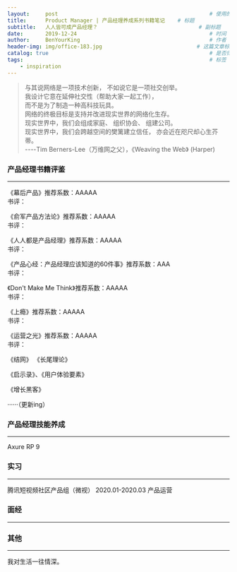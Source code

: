 ```yaml
---
layout:     post                                                # 使用的布局（不需要改）
title:      Product Manager | 产品经理养成系列书籍笔记    # 标题 
subtitle:   人人皆可成产品经理？                                # 副标题
date:       2019-12-24                                          # 时间
author:     BenYourKing                                         # 作者
header-img: img/office-183.jpg                              # 这篇文章标题背景图片
catalog: true                                                   # 是否归档
tags:                                                           # 标签
    - inspiration
---
```

       
       
> 与其说网络是一项技术创新， 不如说它是一项社交创举。    
> 我设计它意在延伸社交性（帮助大家一起工作），             
> 而不是为了制造一种高科技玩具。             
> 网络的终极目标是支持并改进现实世界的网络化生存。    
> 现实世界中，我们会组成家庭、 组织协会、 组建公司。     
> 现实世界中，我们会跨越空间的樊篱建立信任， 亦会近在咫尺却心生芥蒂。   
> ----Tim Berners-Lee（万维网之父），《Weaving the Web》 (Harper)



### 产品经理书籍评鉴
*******************
        
《幕后产品》推荐系数：AAAAA             
书评：                   

《俞军产品方法论》推荐系数：AAAAA             
书评：           
                          
《人人都是产品经理》推荐系数：AAAAA             
书评：                   
          
《产品心经：产品经理应该知道的60件事》推荐系数：AAA             
书评：                   
       
《Don't Make Me Think》推荐系数：AAAAA             
书评：                   
          
《上瘾》推荐系数：AAAAA             
书评：                   
          
《运营之光》推荐系数：AAAAA             
书评：                   
                         

《结网》 《长尾理论》      
      
《启示录》、《用户体验要素》       
      
《增长黑客》
               
                      
······（更新ing）         
            
      
### 产品经理技能养成
******************
               
Axure RP 9  

   

### 实习    
******************
腾讯短视频社区产品组（微视） 2020.01-2020.03    产品运营
                  
                 
        
### 面经       
*****************







### 其他      
******************










我对生活一往情深。










          






